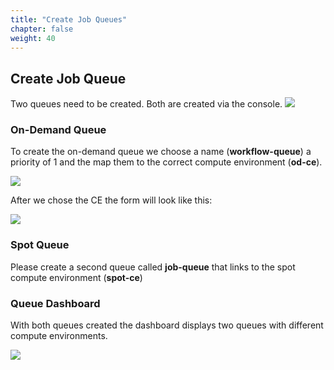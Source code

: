 ```yaml
---
title: "Create Job Queues"
chapter: false
weight: 40
---
```


## Create Job Queue

Two queues need to be created. Both are created via the console.
![](/images/nextflow-on-aws-batch/batch/5_queue_workflow_0.png)

### On-Demand Queue

To create the on-demand queue we choose a name (**workflow-queue**) a priority of 1 and the map them to the correct compute environment (**od-ce**).

![](/images/nextflow-on-aws-batch/batch/5_queue_workflow_1.png)

After we chose the CE the form will look like this:

![](/images/nextflow-on-aws-batch/batch/5_queue_workflow_1-1.png)

### Spot Queue

Please create a second queue called **job-queue** that links to the spot compute environment (**spot-ce**)

### Queue Dashboard

With both queues created the dashboard displays two queues with different compute environments.

![](/images/nextflow-on-aws-batch/batch/5_queue_workflow_2.png)